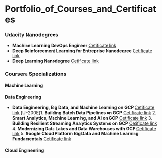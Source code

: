 # Portfolio_of_Courses_and_Certificates

### Udacity Nanodegrees

- **Machine Learning DevOps Engineer** [Cetificate link](https://www.udacity.com/certificate/SKNDHJRD)
- **Deep Reinforcement Learning for Entreprise Nanodegree** [Cetificate link](https://confirm.udacity.com/J9DT9HAP)
- **Deep Learning Nanodegree** [Cetificate link](https://confirm.udacity.com/RE663M4D)

### Coursera Specializations

#### Machine Learning ####

#### Data Engineering ####

- **Data Engineering, Big Data, and Machine Learning on GCP** [Cetificate link](https://coursera.org/share/e26cde7d3f4b2d8187a6d49ef4778bfd)
  [U+200E]1. **Building Batch Data Pipelines on GCP** [Cetificate link](https://coursera.org/share/d3870b918e760fa7e027cd861f254471)
  2. **Smart Analytics, Machine Learning, and AI on GCP** [Cetificate link](https://coursera.org/share/19e83d2fb2f6d7c583757a09d069392c)
  3. **Building Resilient Streaming Analytics Systems on GCP** [Cetificate link](https://coursera.org/share/5bbeec00e5e9c58555fe3549f50874b5)
  4. **Modernizing Data Lakes and Data Warehouses with GCP** [Cetificate link](https://coursera.org/share/b43f220256074be5b4e19cb54b8e121c)
  5. **Google Cloud Platform Big Data and Machine Learning Fundamentals**  [Cetificate link](https://coursera.org/share/207591df8f021c5caa80dda29e7805a4)

#### Cloud Engineering ####
